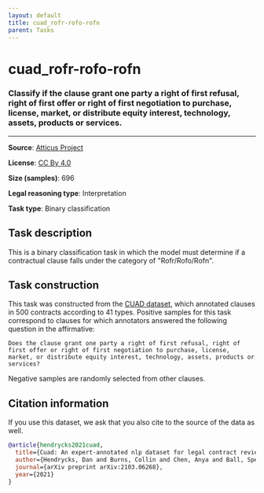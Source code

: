 ```yaml
---
layout: default
title: cuad_rofr-rofo-rofn
parent: Tasks
---
```

# cuad_rofr-rofo-rofn

### Classify if the clause grant one party a right of first refusal, right of first offer or right of first negotiation to purchase, license, market, or distribute equity interest, technology, assets, products or services.
---



**Source**: [Atticus Project](https://www.atticusprojectai.org/cuad>)

**License**: [CC By 4.0](https://creativecommons.org/licenses/by/4.0/)

**Size (samples)**: 696

**Legal reasoning type**: Interpretation

**Task type**: Binary classification

## Task description

This is a binary classification task in which the model must determine if a contractual clause falls under the category of "Rofr/Rofo/Rofn".

## Task construction

This task was constructed from the [CUAD dataset](https://www.atticusprojectai.org/cuad), which annotated clauses in 500 contracts according to 41 types. Positive samples for this task correspond to clauses for which annotators answered the following question in the affirmative:

```text
Does the clause grant one party a right of first refusal, right of first offer or right of first negotiation to purchase, license, market, or distribute equity interest, technology, assets, products or services?
```

Negative samples are randomly selected from other clauses.

## Citation information
If you use this dataset, we ask that you also cite to the source of the data as well.

```bib
@article{hendrycks2021cuad,
  title={Cuad: An expert-annotated nlp dataset for legal contract review},
  author={Hendrycks, Dan and Burns, Collin and Chen, Anya and Ball, Spencer},
  journal={arXiv preprint arXiv:2103.06268},
  year={2021}
}
```

